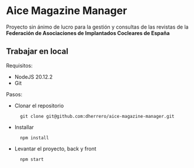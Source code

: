 # Aice Magazine Manager

Proyecto sin ánimo de lucro para la gestión y consultas de las revistas de la **Federación de Asociaciones de Implantados Cocleares de España**

## Trabajar en local

Requisitos:
- NodeJS 20.12.2
- Git

Pasos:
- Clonar el repositorio
  ```shell
    git clone git@github.com:dherrero/aice-magazine-manager.git
  ```
- Installar
  ```shell
    npm install
  ```
- Levantar el proyecto, back y front
  ```shell
    npm start
  ```

